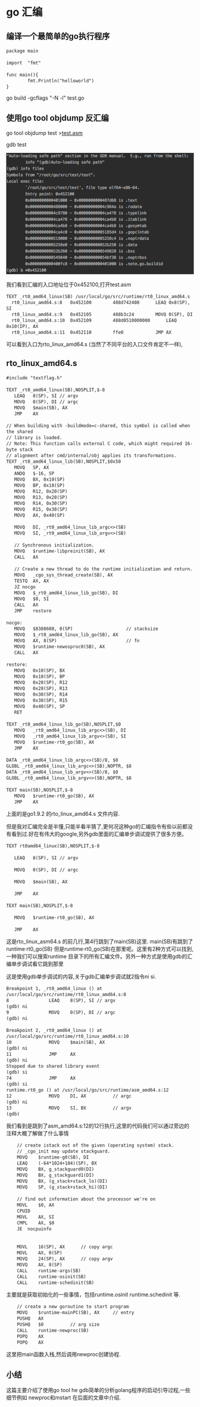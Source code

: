 # go 汇编

##  编译一个最简单的go执行程序

```
package main

import  "fmt"

func main(){
        fmt.Println("helloworld")
}

```

go build -gcflags "-N -l" test.go 



## 使用go tool objdump 反汇编

go tool objdump test >[test.asm](github.com/myonlyzzy/post/go_asm/test/test.asm) 

gdb test

![屏幕快照 2018-08-07 下午2.53.25](goasm1.png)

我们看到汇编的入口地址位于0x452100,打开test.asm

```
TEXT _rt0_amd64_linux(SB) /usr/local/go/src/runtime/rt0_linux_amd64.s
  rt0_linux_amd64.s:8	0x452100		488d742408		LEAQ 0x8(SP), SI	
  rt0_linux_amd64.s:9	0x452105		488b3c24		MOVQ 0(SP), DI		
  rt0_linux_amd64.s:10	0x452109		488d0510000000		LEAQ 0x10(IP), AX	
  rt0_linux_amd64.s:11	0x452110		ffe0			JMP AX			

```

可以看到入口为rto_linux_amd64.s (当然了不同平台的入口文件肯定不一样),

## rto_linux_amd64.s

```
#include "textflag.h"

TEXT _rt0_amd64_linux(SB),NOSPLIT,$-8
   LEAQ   8(SP), SI // argv
   MOVQ   0(SP), DI // argc
   MOVQ   $main(SB), AX
   JMP    AX

// When building with -buildmode=c-shared, this symbol is called when the shared
// library is loaded.
// Note: This function calls external C code, which might required 16-byte stack
// alignment after cmd/internal/obj applies its transformations.
TEXT _rt0_amd64_linux_lib(SB),NOSPLIT,$0x50
   MOVQ   SP, AX
   ANDQ   $-16, SP
   MOVQ   BX, 0x10(SP)
   MOVQ   BP, 0x18(SP)
   MOVQ   R12, 0x20(SP)
   MOVQ   R13, 0x28(SP)
   MOVQ   R14, 0x30(SP)
   MOVQ   R15, 0x38(SP)
   MOVQ   AX, 0x40(SP)

   MOVQ   DI, _rt0_amd64_linux_lib_argc<>(SB)
   MOVQ   SI, _rt0_amd64_linux_lib_argv<>(SB)

   // Synchronous initialization.
   MOVQ   $runtime·libpreinit(SB), AX
   CALL   AX

   // Create a new thread to do the runtime initialization and return.
   MOVQ   _cgo_sys_thread_create(SB), AX
   TESTQ  AX, AX
   JZ nocgo
   MOVQ   $_rt0_amd64_linux_lib_go(SB), DI
   MOVQ   $0, SI
   CALL   AX
   JMP    restore

nocgo:
   MOVQ   $8388608, 0(SP)                    // stacksize
   MOVQ   $_rt0_amd64_linux_lib_go(SB), AX
   MOVQ   AX, 8(SP)                          // fn
   MOVQ   $runtime·newosproc0(SB), AX
   CALL   AX

restore:
   MOVQ   0x10(SP), BX
   MOVQ   0x18(SP), BP
   MOVQ   0x20(SP), R12
   MOVQ   0x28(SP), R13
   MOVQ   0x30(SP), R14
   MOVQ   0x38(SP), R15
   MOVQ   0x40(SP), SP
   RET

TEXT _rt0_amd64_linux_lib_go(SB),NOSPLIT,$0
   MOVQ   _rt0_amd64_linux_lib_argc<>(SB), DI
   MOVQ   _rt0_amd64_linux_lib_argv<>(SB), SI
   MOVQ   $runtime·rt0_go(SB), AX
   JMP    AX

DATA _rt0_amd64_linux_lib_argc<>(SB)/8, $0
GLOBL _rt0_amd64_linux_lib_argc<>(SB),NOPTR, $8
DATA _rt0_amd64_linux_lib_argv<>(SB)/8, $0
GLOBL _rt0_amd64_linux_lib_argv<>(SB),NOPTR, $8

TEXT main(SB),NOSPLIT,$-8
   MOVQ   $runtime·rt0_go(SB), AX
   JMP    AX
```

上面的是go1.9.2 的rto_linux_amd64.s 文件内容.

但是我对汇编完全是半懂,只能半看半猜了,更何况这种go的汇编指令有些以前都没有看到过.好在有伟大的google,另外gdb里面的汇编单步调试提供了很多方便。

```
TEXT rt0amd64_linux(SB),NOSPLIT,$-8

   LEAQ   8(SP), SI // argv

   MOVQ   0(SP), DI // argc

   MOVQ   $main(SB), AX

   JMP    AX
   
TEXT main(SB),NOSPLIT,$-8

   MOVQ   $runtime·rt0_go(SB), AX

   JMP    AX

```



这是rto_linux_asm64.s 的前几行,第4行跳到了main(SB)这里. main(SB)有跳到了runtime·rt0_go(SB) 但是runtime·rt0_go(SB)在那里呢。这里有2种方式可以找到,一种我们可以搜索runtime 目录下的所有汇编文件。另外一种方式是使用gdb的汇编单步调试看它跳到那里

这是使用gdb单步调试的内容,关于gdb汇编单步调试就2指令ni si.

```
Breakpoint 1, _rt0_amd64_linux () at /usr/local/go/src/runtime/rt0_linux_amd64.s:8
8               LEAQ    8(SP), SI // argv
(gdb) ni
9               MOVQ    0(SP), DI // argc
(gdb) ni

Breakpoint 2, _rt0_amd64_linux () at /usr/local/go/src/runtime/rt0_linux_amd64.s:10
10              MOVQ    $main(SB), AX
(gdb) ni
11              JMP     AX
(gdb) ni
Stopped due to shared library event
(gdb) si
74              JMP     AX
(gdb) si
runtime.rt0_go () at /usr/local/go/src/runtime/asm_amd64.s:12
12              MOVQ    DI, AX          // argc
(gdb) ni
13              MOVQ    SI, BX          // argv
(gdb) 

```

我们看到是跳到了asm_amd64.s:12的12行执行,这里的代码我们可以通过旁边的注释大概了解做了什么事情

```
	// create istack out of the given (operating system) stack.
	// _cgo_init may update stackguard.
	MOVQ	$runtime·g0(SB), DI
	LEAQ	(-64*1024+104)(SP), BX
	MOVQ	BX, g_stackguard0(DI)
	MOVQ	BX, g_stackguard1(DI)
	MOVQ	BX, (g_stack+stack_lo)(DI)
	MOVQ	SP, (g_stack+stack_hi)(DI)

	// find out information about the processor we're on
	MOVL	$0, AX
	CPUID
	MOVL	AX, SI
	CMPL	AX, $0
	JE	nocpuinfo
	
	
	MOVL	16(SP), AX		// copy argc
	MOVL	AX, 0(SP)
	MOVQ	24(SP), AX		// copy argv
	MOVQ	AX, 8(SP)
	CALL	runtime·args(SB)
	CALL	runtime·osinit(SB)
	CALL	runtime·schedinit(SB)
```

主要就是获取初始化的一些事情，包括runtime.osinit runtime.schedinit 等.

```
	// create a new goroutine to start program
	MOVQ	$runtime·mainPC(SB), AX		// entry
	PUSHQ	AX
	PUSHQ	$0			// arg size
	CALL	runtime·newproc(SB)
	POPQ	AX
	POPQ	AX
```

这里把main函数入栈,然后调用newproc创建协程.

## 小结 

这篇主要介绍了使用go tool he gdb简单的分析golang程序的启动引导过程,一些细节例如 newproc和mstart 在后面的文章中介绍.


